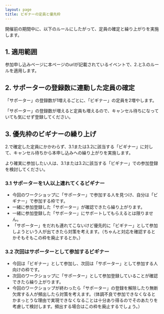 ```yaml
---
layout: page
title: ビギナーの定員と優先枠
---
```


開催前の期間中に、以下のルールにしたがって、定員の確定と繰り上がりを実施します。

## 1. 適用範囲

参加申し込みページに本ページのurlが記載されているイベントで、2\.と3\.のルールを適用します。

## 2. サポーターの登録数に連動した定員の確定

「サポーター」の登録数が1増えるごとに、「ビギナー」の定員を2増やします。

「サポーター」の登録数が増えると定員も増えるので、キャンセル待ちになっていても気にせず登録してください。

## 3. 優先枠のビギナーの繰り上げ

2\.で確定した定員にかかわらず、3\.1または3\.2に該当する「ビギナー」に対して、キャンセル待ちから本申し込みへの繰り上がりを実施します。

より確実に参加したい人は、3\.1または3\.2に該当する「ビギナー」での参加登録を検討してください。

### 3.1 サポーターを1人以上連れてくるビギナー

  * 今回のワークショップに「サポーター」で参加する人を見つけ、自分は「ビギナー」で参加する枠です。
  * 一緒に参加登録した「サポーター」が確認できたら繰り上がります。
  * 一緒に参加登録した「サポーター」にサポートしてもらえるとは限りません。
  * 「サポーター」をだれも連れてこないけど優先的に「ビギナー」として参加しようという人が出てきたら対策を考えます。（ちゃんと対応を確認するとかそもそもこの枠を廃止するとか。）

### 3.2 次回はサポーターとして参加するビギナー

  * 今回は「ビギナー」として参加し、次回は「サポーター」として参加する人向けの枠です。
  * 次回のワークショップに「サポーター」として参加登録していることが確認できたら繰り上がります。
  * 今回のワークショップが終わったら「サポーター」の登録を解除したり無断欠席する人が頻出したら対策を考えます。（体調不良で参加できなくなるとかまっとうな理由で実現できなくなることは十分あり得るのでそのあたりを考慮して検討します。頻出する場合はこの枠を廃止するでしょう。）

